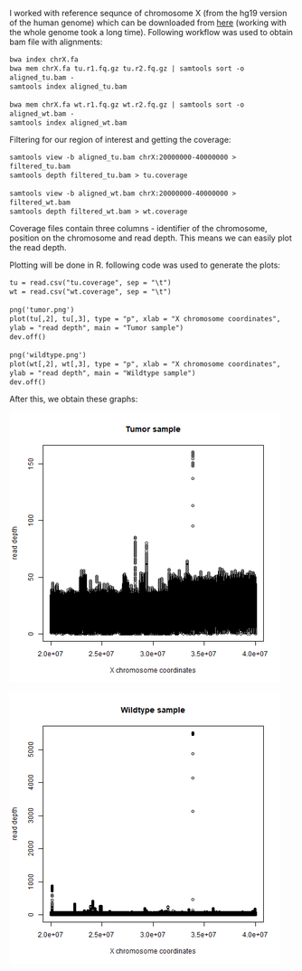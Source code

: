 I worked with reference sequnce of chromosome X (from the hg19 version of the human genome) which can be downloaded from [here](https://hgdownload.soe.ucsc.edu/goldenPath/hg19/chromosomes/chrX.fa.gz) (working with the whole genome took a long time). Following workflow was used to obtain bam file with alignments:

```
bwa index chrX.fa
bwa mem chrX.fa tu.r1.fq.gz tu.r2.fq.gz | samtools sort -o aligned_tu.bam -
samtools index aligned_tu.bam

bwa mem chrX.fa wt.r1.fq.gz wt.r2.fq.gz | samtools sort -o aligned_wt.bam -
samtools index aligned_wt.bam
```

Filtering for our region of interest and getting the coverage:
```
samtools view -b aligned_tu.bam chrX:20000000-40000000 > filtered_tu.bam
samtools depth filtered_tu.bam > tu.coverage

samtools view -b aligned_wt.bam chrX:20000000-40000000 > filtered_wt.bam
samtools depth filtered_wt.bam > wt.coverage
```

Coverage files contain three columns - identifier of the chromosome, position on the chromosome and read depth. This means we can easily plot the read depth.

Plotting will be done in R. following code was used to generate the plots:
```
tu = read.csv("tu.coverage", sep = "\t")
wt = read.csv("wt.coverage", sep = "\t")

png('tumor.png')
plot(tu[,2], tu[,3], type = "p", xlab = "X chromosome coordinates", ylab = "read depth", main = "Tumor sample")
dev.off()

png('wildtype.png')
plot(wt[,2], wt[,3], type = "p", xlab = "X chromosome coordinates", ylab = "read depth", main = "Wildtype sample")
dev.off()
```

After this, we obtain these graphs:

![Tumor sample](tumor.png)

![Wildtype sample](wildtype.png)
